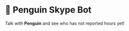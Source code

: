 🐧 Penguin Skype Bot
====================

Talk with **Penguin** and see who has not reported hours yet!
